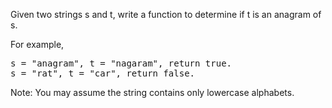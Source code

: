 Given two strings s and t, write a function to determine if t is an anagram of s.

For example,
<pre>
s = "anagram", t = "nagaram", return true.
s = "rat", t = "car", return false.
</pre>
Note:
You may assume the string contains only lowercase alphabets.
